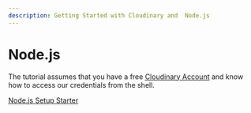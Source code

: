 ```yaml
---
description: Getting Started with Cloudinary and  Node.js
---
```


# Node.js

The tutorial assumes that you have a free [Cloudinary Account](https://www.cloudinary.com/console) and know how to access our credentials from the shell.

[Node.js Setup Starter](node-setup/)


